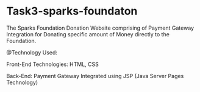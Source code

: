 # Task3-sparks-foundaton


The Sparks Foundation Donation Website comprising of Payment Gateway Integration for Donating specific amount of Money directly to the Foundation.

@Technology  Used:

Front-End Technologies: HTML, CSS

Back-End: Payment Gateway Integrated using JSP (Java Server Pages Technology) 
